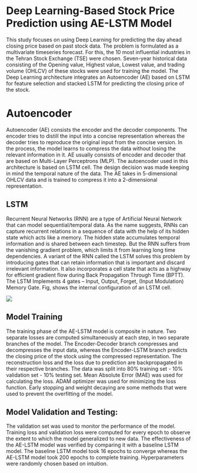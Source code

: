 # Deep Learning-Based Stock Price Prediction using AE-LSTM Model

This study focuses on using Deep Learning for predicting the day ahead closing price based on past stock data. The problem is formulated as a multivariate timeseries forecast. For this, the 10 most influential industries in the Tehran Stock Exchange (TSE) were chosen. Seven-year historical data consisting of the Opening value, Highest value, Lowest value, and trading volume (OHLCV) of these stocks were used for training the model. The Deep Learning architecture integrates an Autoencoder (AE) based on LSTM for feature selection and stacked LSTM for predicting the closing price of the stock.


# Autoencoder

Autoencoder (AE) consists the encoder and the decoder components. The encoder tries to distill the input into a concise representation whereas the decoder tries to reproduce the original input from the concise version. In the process, the model learns to compress the data without losing the relevant information in it. AE usually consists of encoder and decoder that are based on Multi-Layer Perceptrons (MLP). The autoencoder used in this architecture is based on LSTM cell. The design decision was made keeping in mind the temporal nature of the data. The AE takes in 5-dimensional OHLCV data and is trained to compress it into a 2-dimensional representation.



## LSTM

Recurrent Neural Networks (RNN) are a type of Artificial Neural Network that can model sequential/temporal data. As the name suggests, RNNs can capture recurrent relations in a sequence of data with the help of its hidden state which acts like a memory. The hidden state accumulates temporal information and is shared between each timestep. But the RNN suffers from the vanishing gradient problem, which limits it from learning long time dependencies. A variant of the RNN called the LSTM solves this problem by introducing gates that can retain information that is important and discard irrelevant information. It also incorporates a cell state that acts as a highway for efficient gradient flow during Back Propagation Through Time (BPTT). The LSTM Implements 4 gates – Input, Output, Forget, (Input Modulation) Memory Gate. Fig, shows the internal configuration of an LSTM cell.

**![](https://lh5.googleusercontent.com/g8Htzr2wyY5Rbsi1mvkMOQ93JH17BsbeAM7vlGO6hsI5kkNX5BqYbTQ_o6O56nErAFsSbd6KbhaStA9XueFYmpEGoCR98YVrHocDlPyIAdmv4U_l3o7CWVzNUt-B1ojioH8MDX8jD2Zze-STJhI0mIU)**

## Model Training
The training phase of the AE-LSTM model is composite in nature. Two separate losses are computed simultaneously at each step, in two separate branches of the model. The Encoder-Decoder branch compresses and decompresses the input data, whereas the Encoder-LSTM branch predicts the closing price of the stock using the compressed representation. The reconstruction loss and the loss due to prediction are backpropagated in their respective branches. The data was split into 80% training set - 10% validation set - 10% testing set. Mean Absolute Error (MAE) was used for calculating the loss. ADAM optimizer was used for minimizing the loss function. Early stopping and weight decaying are some methods that were used to prevent the overfitting of the model.

## Model Validation and Testing:
The validation set was used to monitor the performance of the model. Training loss and validation loss were computed for every epoch to observe the extent to which the model generalized to new data. The effectiveness of the AE-LSTM model was verified by comparing it with a baseline LSTM model. The baseline LSTM model took 16 epochs to converge whereas the AE-LSTM model took 200 epochs to complete training. Hyperparameters were randomly chosen based on intuition.
